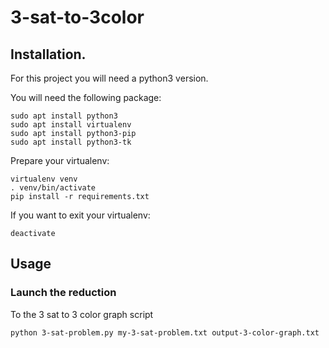 # 3-sat-to-3color


## Installation.

For this project you will need a python3 version.

You will need the following package:
    
    sudo apt install python3
    sudo apt install virtualenv
    sudo apt install python3-pip
    sudo apt install python3-tk
 
Prepare your virtualenv:

    virtualenv venv
    . venv/bin/activate
    pip install -r requirements.txt   

If you want to exit your virtualenv:

    deactivate

## Usage

### Launch the reduction

To the 3 sat to 3 color graph script


    python 3-sat-problem.py my-3-sat-problem.txt output-3-color-graph.txt